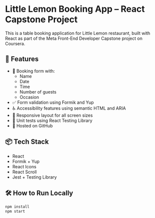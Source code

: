 # Little Lemon Booking App – React Capstone Project

This is a table booking application for Little Lemon restaurant, built with React as part of the Meta Front-End Developer Capstone project on Coursera.

## 🚀 Features

- 📅 Booking form with:
  - Name
  - Date
  - Time
  - Number of guests
  - Occasion
- ✅ Form validation using Formik and Yup
- ♿️ Accessibility features using semantic HTML and ARIA
- 📱 Responsive layout for all screen sizes
- 🧪 Unit tests using React Testing Library
- 💾 Hosted on GitHub

## 📦 Tech Stack

- React
- Formik + Yup
- React Icons
- React Scroll
- Jest + Testing Library

## 🛠️ How to Run Locally

```bash
npm install
npm start
